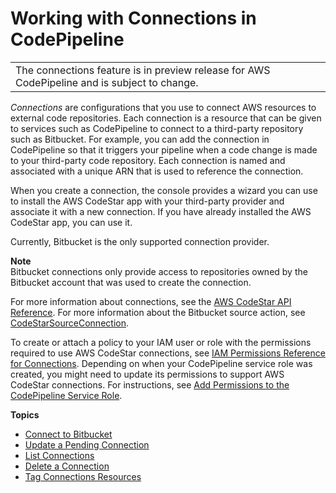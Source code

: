 # Working with Connections in CodePipeline<a name="connections"></a>


|  | 
| --- |
| The connections feature is in preview release for AWS CodePipeline and is subject to change\. | 

*Connections* are configurations that you use to connect AWS resources to external code repositories\. Each connection is a resource that can be given to services such as CodePipeline to connect to a third\-party repository such as Bitbucket\. For example, you can add the connection in CodePipeline so that it triggers your pipeline when a code change is made to your third\-party code repository\. Each connection is named and associated with a unique ARN that is used to reference the connection\.

When you create a connection, the console provides a wizard you can use to install the AWS CodeStar app with your third\-party provider and associate it with a new connection\. If you have already installed the AWS CodeStar app, you can use it\.

Currently, Bitbucket is the only supported connection provider\.

**Note**  
Bitbucket connections only provide access to repositories owned by the Bitbucket account that was used to create the connection\.

For more information about connections, see the [AWS CodeStar API Reference](https://docs.aws.amazon.com/codestar-connections/latest/APIReference/Welcome.html)\. For more information about the Bitbucket source action, see [CodeStarSourceConnection](action-reference-CodestarConnectionSource.md)\. 

To create or attach a policy to your IAM user or role with the permissions required to use AWS CodeStar connections, see [IAM Permissions Reference for Connections](connections-permissions.md)\. Depending on when your CodePipeline service role was created, you might need to update its permissions to support AWS CodeStar connections\. For instructions, see [Add Permissions to the CodePipeline Service Role](security-iam.md#how-to-update-role-new-services)\.

**Topics**
+ [Connect to Bitbucket](connections-create.md)
+ [Update a Pending Connection](connections-update.md)
+ [List Connections](connections-list.md)
+ [Delete a Connection](connections-delete.md)
+ [Tag Connections Resources](connections-tag.md)